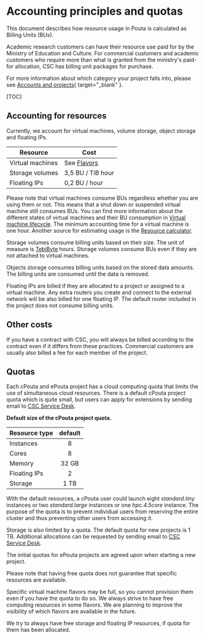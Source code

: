 # Accounting principles and quotas

This document describes how resource usage in Pouta is calculated as Billing Units (BUs).

Academic research customers can have their resource use paid for by
the Ministry of Education and Culture. For commercial customers and
academic customers who require more than what is granted from the
ministry's paid-for allocation, CSC has billing unit packages for
purchase.

For more information about which category your project falls into,
please see
[Accounts and projects](https://research.csc.fi/accounts-and-projects){ target="_blank" }.

[TOC]

## Accounting for resources

Currently, we account for virtual machines, volume storage, object
storage and floating IPs.

| Resource | Cost |
|------------------|--------------------|
| Virtual machines | See [Flavors](vm-flavors-and-billing.md) |
| Storage volumes | 3,5 BU / TiB hour |
| Floating IPs | 0,2 BU / hour |

Please note that virtual machines consume BUs regardless whether you are using
them or not. This means that a shut down or suspended virtual machine
still consumes BUs. You can find more information about the different
states of virtual machines and their BU consumption in
[Virtual machine lifecycle](vm-lifecycle.md). The minimum accounting time for a
virtual machine is one hour. Another source for estimating usage is the
[Resource calculator](https://research.csc.fi/billing-units/#buc).

Storage volumes consume billing units based on their size. The unit of
measure is [TebiByte](https://en.wikipedia.org/wiki/Tebibyte) hours. Storage
volumes consume BUs even if they are not attached to virtual machines.

Objects storage consumes billing units based on the stored data
amounts. The billing units are consumed until the data is removed.

Floating IPs are billed if they are allocated to a project or
assigned to a virtual machine. Any extra routers you create and
connect to the external network will be also billed for one floating
IP. The default router included in the project does not consume
billing units.

## Other costs

If you have a contract with CSC, you will always be billed according
to the contract even if it differs from these practices. Commercial
customers are usually also billed a fee for each member of the
project.

## Quotas

Each cPouta and ePouta project has a cloud computing quota that
limits the use of simultaneous cloud resources. There is a default
cPouta project quota which is quite small, but users can apply for
extensions by sending email to [CSC Service Desk](../../support/contact.md).

**Default size of the cPouta project quota.**

| Resource type | default |
|----------------|:-------:|
| Instances | 8 |
| Cores | 8 |
| Memory | 32 GB |
| Floating IPs | 2 |
| Storage | 1 TB |

With the default resources, a cPouta user could launch eight
*standard.tiny* instances or two *standard.large* instances or one
*hpc.4.5core* instance. The purpose of the quota is to prevent
individual users from reserving the entire cluster and thus preventing
other users from accessing it.

Storage is also limited by a quota. The default quota for new projects
is 1 TB. Additional allocations can be requested by sending email
to [CSC Service Desk](../../support/contact.md).

The initial quotas for ePouta projects are agreed upon when starting a new project.

Please note that having free quota does not guarantee that specific
resources are available.

Specific virtual machine flavors may be full, so you cannot provision
them even if you have the quota to do so. We always strive to have
free computing resources in some flavors. We are planning to improve the
visibility of which flavors are available in the future.

We try to always have free storage and floating IP resources, if quota
for them has been allocated.
